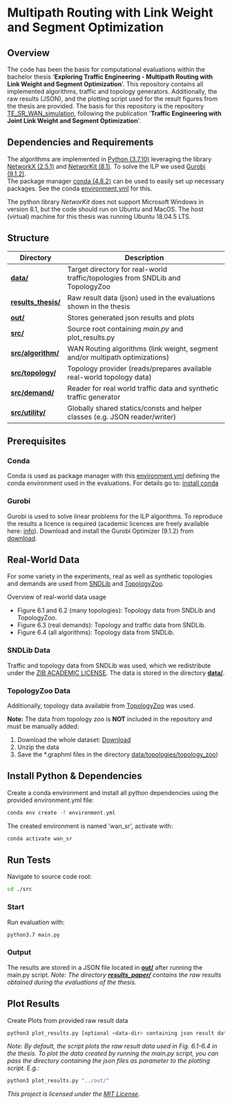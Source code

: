 # Multipath Routing with Link Weight and Segment Optimization

## Overview 
The code has been the basis for computational evaluations within the bachelor thesis '**Exploring Traffic Engineering - Multipath Routing with Link Weight and Segment Optimization**'.
This repository contains all implemented algorithms, traffic and topology generators. Additionally, the raw results (JSON), and the plotting script used for the result figures from the thesis are provided.
The basis for this repository is the repository [TE_SR_WAN_simulation](https://github.com/tfenz/TE_SR_WAN_simulation), following the publication '**Traffic Engineering with Joint Link Weight and Segment Optimization**'.

## Dependencies and Requirements
The algorithms are implemented in [Python (3.7.10)](https://www.python.org/downloads/release/python-3710/) leveraging the library [NetworkX (2.5.1)](https://networkx.github.io/documentation/networkx-2.4/) and [NetworKit (8.1)](https://github.com/networkit/networkit). 
To solve the ILP we used [Gurobi (9.1.2)](https://www.gurobi.com/downloads/gurobi-software/).  
The package manager [conda (4.8.2)](https://anaconda.org/anaconda/beautifulsoup4/files?version=4.8.2) can be used to easily set up necessary packages. See the conda [environment.yml](environment.yml) for this.

The python library *NetworKit* does not support Microsoft Windows in version 8.1, but the code should run on Ubuntu and MacOS.
The host (virtual) machine for this thesis was running Ubuntu 18.04.5 LTS.

## Structure

| Directory                             | Description                                                                    |
|---------------------------------------|--------------------------------------------------------------------------------|
| **[data/](data)**                     | Target directory for real-world traffic/topologies from SNDLib and TopologyZoo |
| **[results_thesis/](results_thesis)** | Raw result data (json) used in the evaluations shown in the thesis             |
| **[out/](out)**                       | Stores generated json results and plots                                        |
| **[src/](src)**                       | Source root containing *main.py* and plot_results.py                           |
| **[src/algorithm/](src/algorithm)**   | WAN Routing algorithms (link weight, segment and/or multipath optimizations)   |
| **[src/topology/](src/topology)**     | Topology provider (reads/prepares available real-world topology data)          |
| **[src/demand/](src/demand)**         | Reader for real world traffic data and synthetic traffic generator             |
| **[src/utility/](src/utility)**       | Globally shared statics/consts and helper classes (e.g. JSON reader/writer)    |

## Prerequisites
### Conda
Conda is used as package manager with this [environment.yml](environment.yml) defining the conda environment used in the evaluations.
For details go to: [install conda](https://docs.conda.io/projects/conda/en/latest/user-guide/install/)

### Gurobi
Gurobi is used to solve linear problems for the ILP algorithms. To reproduce the results a licence is required (academic licences are freely available here: 
[info](https://www.gurobi.com/academia/academic-program-and-licenses/)). 
Download and install the Gurobi Optimizer (9.1.2) from [download](https://www.gurobi.com/downloads/).

## Real-World Data
For some variety in the experiments, real as well as synthetic topologies and demands are used from [SNDLib](http://sndlib.zib.de/home.action) and [TopologyZoo](http://www.topology-zoo.org/dataset.html).

Overview of real-world data usage
* Figure 6.1 and 6.2 (many topologies): Topology data from SNDLib and TopologyZoo.
* Figure 6.3 (real demands): Topology and traffic data from SNDLib.
* Figure 6.4 (all algorithms): Topology data from SNDLib.

### SNDLib Data
Traffic and topology data from SNDLib was used, which we redistribute under the [ZIB ACADEMIC LICENSE](data/LICENSE_SNDLib).
The data is stored in the directory **[data/](data)**.

### TopologyZoo Data
Additionally, topology data available from [TopologyZoo](http://www.topology-zoo.org/dataset.html) was used.

**Note:** The data from topology zoo is **NOT** included in the repository and must be manually added:
1. Download the whole dataset: [Download](http://www.topology-zoo.org/files/archive.zip)
2. Unzip the data
3. Save the *.graphml files in the directory [data/topologies/topology_zoo](data/topologies/topology_zoo/))

## Install Python & Dependencies
Create a conda environment and install all python dependencies using the provided environment.yml file:
```bash
conda env create -f environment.yml
```
The created environment is named 'wan_sr', activate with:
```bash
conda activate wan_sr
```

## Run Tests
Navigate to source code root:
```bash
cd ./src
```

### Start 
Run evaluation with:
```bash
python3.7 main.py
```

### Output
The results are stored in a JSON file located in **[out/](src)** after running the main.py script.
*Note: The directory **[results_paper/](results_thesis)** contains the raw results obtained during the evaluations of the thesis.*

## Plot Results
Create Plots from provided raw result data 
```bash
python3 plot_results.py [optional <data-dir> containing json result data]
```
*Note: By default, the script plots the raw result data used in Fig. 6.1-6.4 in the thesis. To plot the data created by running the main.py script, you can pass the directory containing the json files as parameter to the plotting script. E.g.:* 
```bash
python3 plot_results.py "../out/"
```


*This project is licensed under the [MIT License](LICENSE)*.

